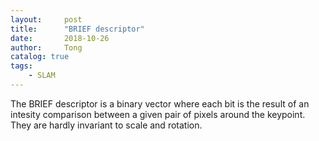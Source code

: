 ```yaml
---
layout:     post
title:      "BRIEF descriptor"
date:       2018-10-26
author:     Tong
catalog: true
tags:
    - SLAM
---
```


The BRIEF descriptor is a binary vector where each bit is the result of an intesity comparison between a given pair of pixels around the keypoint. They are hardly invariant to scale and rotation.



[paper-BRIEF]: https://www.cs.ubc.ca/~lowe/525/papers/calonder_eccv10.pdf